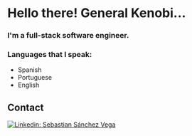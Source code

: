 # Hello there! General Kenobi...

### I'm a full-stack software engineer.

### Languages that I speak:
- Spanish 
- Portuguese
- English  

## Contact

[![Linkedin: Sebastian Sánchez Vega](https://img.shields.io/badge/-LinkedIn-blue?style=flat-square&logo=Linkedin&logoColor=white&link=https://www.linkedin.com/in/sebastian-s%C3%A1nchez-vega/)](https://www.linkedin.com/in/sebastian-s%C3%A1nchez-vega/)


